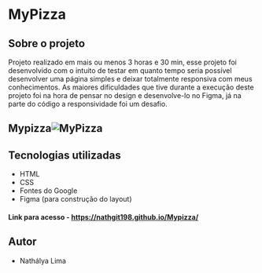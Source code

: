 # MyPizza
## Sobre o projeto

Projeto realizado em mais ou menos 3 horas e 30 min, esse projeto foi desenvolvido com o intuito de testar em quanto tempo seria possível desenvolver uma página simples e deixar totalmente responsiva com meus conhecimentos. As maiores dificuldades que tive durante a execução deste projeto foi na hora de pensar no design e desenvolve-lo no Figma, já na parte do código a responsividade foi um desafio.

## Mypizza![MyPizza](https://user-images.githubusercontent.com/83317033/166082747-eb47fe4f-95be-4f0f-a8d8-1ebb63ba8f92.png)

## Tecnologias utilizadas
- HTML
- CSS
- Fontes do Google
- Figma (para construção do layout)

#### Link para acesso - https://nathgit198.github.io/Mypizza/

## Autor
- Nathálya Lima 
